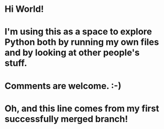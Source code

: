 # Hi World!
# I'm using this as a space to explore Python both by running my own files and by looking at other people's stuff. 
# Comments are welcome. :-)






# Oh, and this line comes from my first successfully merged branch!
